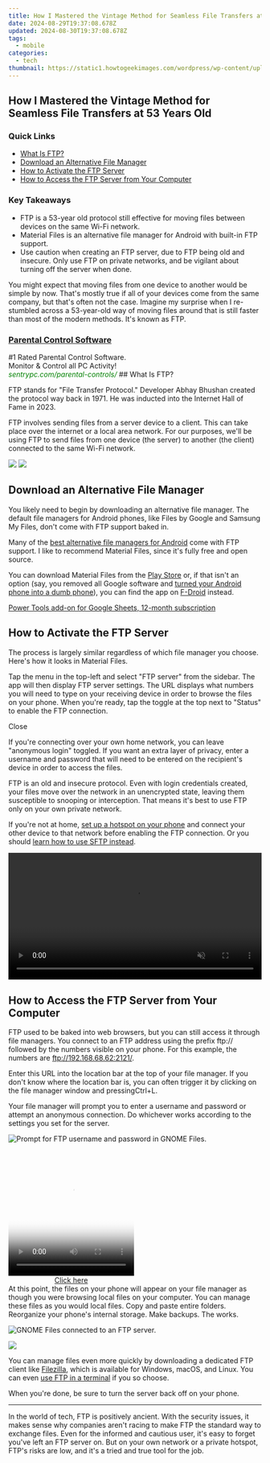 ```yaml
---
title: How I Mastered the Vintage Method for Seamless File Transfers at 53 Years Old
date: 2024-08-29T19:37:08.678Z
updated: 2024-08-30T19:37:08.678Z
tags:
  - mobile
categories:
  - tech
thumbnail: https://static1.howtogeekimages.com/wordpress/wp-content/uploads/2023/10/pxl_20230125_214621465-portrait-edit.jpg
---
```


## How I Mastered the Vintage Method for Seamless File Transfers at 53 Years Old

### Quick Links

* [What Is FTP?](https://instagram-clips.techidaily.com/updated-spotting-the-top-10-covert-instagram-story-spectators-for-2024/)
* [Download an Alternative File Manager](https://review-topics.techidaily.com/4-feasible-ways-to-fake-location-on-facebook-for-your-vivo-y28-5g-drfone-by-drfone-virtual-android/)
* [How to Activate the FTP Server](https://extra-information.techidaily.com/best-buddy-list-in-the-virtual-realm-games/)
* [How to Access the FTP Server from Your Computer](https://screen-capture.techidaily.com/1715859900596-updated-zombification-extravaganza-8-epic-titles-ranked/)

### Key Takeaways

* FTP is a 53-year old protocol still effective for moving files between devices on the same Wi-Fi network.
* Material Files is an alternative file manager for Android with built-in FTP support.
* Use caution when creating an FTP server, due to FTP being old and insecure. Only use FTP on private networks, and be vigilant about turning off the server when done.

 You might expect that moving files from one device to another would be simple by now. That's mostly true if all of your devices come from the same company, but that's often not the case. Imagine my surprise when I re-stumbled across a 53-year-old way of moving files around that is still faster than most of the modern methods. It's known as FTP.

<!-- affiliate ads begin -->
<h3 id="200610"><a href="https://sentrypc.7eer.net/c/5597632/200610/3022">Parental Control Software</a></h3>
<span class="text-ad-content">
	#1 Rated Parental Control Software.<br/>
	Monitor & Control all PC Activity!<br/>
		<cite style="color:green">sentrypc.com/parental-controls/</cite>
	</span><img height="0" width="0" src="https://sentrypc.7eer.net/i/5597632/200610/3022" style="position:absolute;visibility:hidden;" border="0" />
<!-- affiliate ads end -->
##  What Is FTP?

 FTP stands for "File Transfer Protocol." Developer Abhay Bhushan created the protocol way back in 1971\. He was inducted into the Internet Hall of Fame in 2023.

 FTP involves sending files from a server device to a client. This can take place over the internet or a local area network. For our purposes, we'll be using FTP to send files from one device (the server) to another (the client) connected to the same Wi-Fi network.

<!-- affiliate ads begin -->
<a href="https://shop.manycam.com/order/checkout.php?PRODS=17727588&QTY=1&AFFILIATE=108875&CART=1"><img src="https://secure.avangate.com/images/merchant/8230bea7d54bcdf99cdfe85cb07313d5/mcaffbanner600x500.png" border="0"></a>
<a href="https://shop.manycam.com/order/checkout.php?PRODS=17727588&QTY=1&AFFILIATE=108875&CART=1"><img src="https://secure.avangate.com/images/merchant/8230bea7d54bcdf99cdfe85cb07313d5/Affiliates_300x250px_valentinesday.png" border="0"></a>
<!-- affiliate ads end -->
##  Download an Alternative File Manager

 You likely need to begin by downloading an alternative file manager. The default file managers for Android phones, like Files by Google and Samsung My Files, don't come with FTP support baked in.

 Many of the [best alternative file managers for Android](https://extra-lessons.techidaily.com/new-beyond-imagination-the-best-sci-fi-metaverse-films-for-adventurers/) come with FTP support. I like to recommend Material Files, since it's fully free and open source.

 You can download Material Files from the [Play Store](https://www.anrdoezrs.net/links/3607085/type/dlg/sid/UUhtgUeUpU2004633/https://play.google.com/store/apps/details?id=me.zhanghai.android.files) or, if that isn't an option (say, you removed all Google software and [turned your Android phone into a dumb phone](https://hardware-tips.techidaily.com/expert-recommendations-on-top-password-storage-apps-from-no-cost-to-full-price-options/)), you can find the app on [F-Droid](https://f-droid.org/packages/me.zhanghai.android.files/) instead.

<!-- affiliate ads begin -->
<a href="https://secure.2checkout.com/order/checkout.php?PRODS=4721564&QTY=1&AFFILIATE=108875&CART=1">Power Tools add-on for Google Sheets, 12-month subscription</a>
<!-- affiliate ads end -->
##  How to Activate the FTP Server

 The process is largely similar regardless of which file manager you choose. Here's how it looks in Material Files.

 Tap the menu in the top-left and select "FTP server" from the sidebar. The app will then display FTP server settings. The URL displays what numbers you will need to type on your receiving device in order to browse the files on your phone. When you're ready, tap the toggle at the top next to "Status" to enable the FTP connection.

Close 

 If you're connecting over your own home network, you can leave "anonymous login" toggled. If you want an extra layer of privacy, enter a username and password that will need to be entered on the recipient's device in order to access the files.

 FTP is an old and insecure protocol. Even with login credentials created, your files move over the network in an unencrypted state, leaving them susceptible to snooping or interception. That means it's best to use FTP only on your own private network.

 If you're not at home, [set up a hotspot on your phone](https://article-posts.techidaily.com/a-filmmakers-approach-to-classroom-instructional-videos-for-2024/) and connect your other device to that network before enabling the FTP connection. Or you should [learn how to use SFTP instead](https://android-unlock.techidaily.com/forgot-pattern-lock-heres-how-you-can-unlock-samsung-galaxy-f14-5g-pattern-lock-screen-by-drfone-android/).

<!-- affiliate ads begin -->
<a href="https://secure.2checkout.com/order/checkout.php?PRODS=36506229&QTY=1&AFFILIATE=108875&CART=1"><video width="100%" height="" class="rounded-t-md shadow-lg relative z-20" controls="" autoplay="" loop="" muted="" playsinline="" webkit-playinginline="">
<source type="video/mp4" src="https://aidaform.com/images/videos/aidaform-welcome-site.mp4"><source type="video/webm" src="https://aidaform.com/images/videos/aidaform-welcome-site.webm"></video></a>
<!-- affiliate ads end -->
##  How to Access the FTP Server from Your Computer

 FTP used to be baked into web browsers, but you can still access it through file managers. You connect to an FTP address using the prefix ftp:// followed by the numbers visible on your phone. For this example, the numbers are ftp://192.168.68.62:2121/.

 Enter this URL into the location bar at the top of your file manager. If you don't know where the location bar is, you can often trigger it by clicking on the file manager window and pressingCtrl+L.

 Your file manager will prompt you to enter a username and password or attempt an anonymous connection. Do whichever works according to the settings you set for the server.

![Prompt for FTP username and password in GNOME Files.](https://static1.howtogeekimages.com/wordpress/wp-content/uploads/2024/08/screenshot-from-2024-08-06-10-28-40.png) 

<!-- affiliate ads begin -->
<span id="1997795">
					<video width="250" height="250" style="cursor:pointer"
           poster="//a.impactradius-go.com/display-clicktoplayimage/1997795.jpeg"
           onclick="if(!this.playClicked){this.play();this.setAttribute('controls',true);this.playClicked=true;}">
	   <source src="//a.impactradius-go.com/display-ad/23621-1997795">
	   <img src="//a.impactradius-go.com/display-clicktoplayimage/1997795.jpeg" style="border: none; height: 100%; width: 100%; object-fit: contain">
	</video>
	<div style="width:250px;text-align:center"><a href="javascript:window.open(decodeURIComponent('https%3A%2F%2Fproteahair.pxf.io%2Fc%2F5597632%2F1997795%2F23621'), '_blank');void(0);">Click here</a></div>
</span>
<img height="0" width="0" src="https://imp.pxf.io/i/5597632/1997795/23621" style="position:absolute;visibility:hidden;" border="0" />
<!-- affiliate ads end -->
 At this point, the files on your phone will appear on your file manager as though you were browsing local files on your computer. You can manage these files as you would local files. Copy and paste entire folders. Reorganize your phone's internal storage. Make backups. The works.

![GNOME Files connected to an FTP server.](https://static1.howtogeekimages.com/wordpress/wp-content/uploads/2024/08/screenshot-from-2024-08-06-10-24-53.png) 

<!-- affiliate ads begin -->
<a href="https://estore.winxdvd.com/order/checkout.php?PRODS=4612444&QTY=1&AFFILIATE=108875&CART=1"><img src="https://www.winxdvd.com/affiliate/new-banner/pt-728x90.jpg" border="0"></a>
<!-- affiliate ads end -->
 You can manage files even more quickly by downloading a dedicated FTP client like [Filezilla](https://filezilla-project.org), which is available for Windows, macOS, and Linux. You can even [use FTP in a terminal](https://android-transfer.techidaily.com/in-2024-how-to-transfer-contacts-from-vivo-y27s-to-other-android-devices-devices-drfone-by-drfone-transfer-from-android-transfer-from-android/) if you so choose.

 When you're done, be sure to turn the server back off on your phone.

---

 In the world of tech, FTP is positively ancient. With the security issues, it makes sense why companies aren't racing to make FTP the standard way to exchange files. Even for the informed and cautious user, it's easy to forget you've left an FTP server on. But on your own network or a private hotspot, FTP's risks are low, and it's a tried and true tool for the job.

<ins class="adsbygoogle"
     style="display:block"
     data-ad-format="autorelaxed"
     data-ad-client="ca-pub-7571918770474297"
     data-ad-slot="1223367746"></ins>



<ins class="adsbygoogle"
     style="display:block"
     data-ad-client="ca-pub-7571918770474297"
     data-ad-slot="8358498916"
     data-ad-format="auto"
     data-full-width-responsive="true"></ins>


